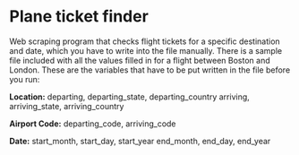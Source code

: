 # Plane ticket finder 
Web scraping program that checks flight tickets for a specific destination and date, which you have to write into the file  manually. There is a sample file included with all the values filled in for a flight between Boston and London. These are the variables that have to be put written in the file before you run:

**Location:** 
departing, departing_state, departing_country 
arriving, arriving_state, arriving_country 

**Airport Code:**
departing_code, arriving_code

**Date:**
start_month, start_day, start_year 
end_month, end_day, end_year
